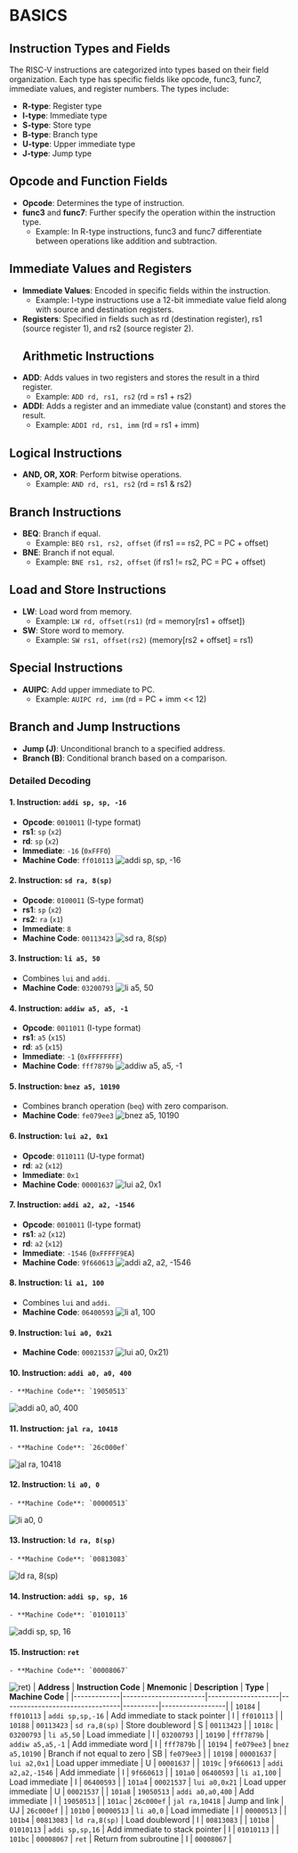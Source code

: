 # BASICS
 ## Instruction Types and Fields
The RISC-V instructions are categorized into types based on their field organization. Each type has specific fields like opcode, func3, func7, immediate values, and register numbers. The types include:
- **R-type**: Register type
- **I-type**: Immediate type
- **S-type**: Store type
- **B-type**: Branch type
- **U-type**: Upper immediate type
- **J-type**: Jump type
## Opcode and Function Fields
- **Opcode**: Determines the type of instruction.
- **func3** and **func7**: Further specify the operation within the instruction type.
  - Example: In R-type instructions, func3 and func7 differentiate between operations like addition and subtraction.
## Immediate Values and Registers
- **Immediate Values**: Encoded in specific fields within the instruction.
  - Example: I-type instructions use a 12-bit immediate value field along with source and destination registers.
- **Registers**: Specified in fields such as rd (destination register), rs1 (source register 1), and rs2 (source register 2).
  ## Arithmetic Instructions
- **ADD**: Adds values in two registers and stores the result in a third register.
  - Example: `ADD rd, rs1, rs2` (rd = rs1 + rs2)
- **ADDI**: Adds a register and an immediate value (constant) and stores the result.
  - Example: `ADDI rd, rs1, imm` (rd = rs1 + imm)
## Logical Instructions
- **AND, OR, XOR**: Perform bitwise operations.
  - Example: `AND rd, rs1, rs2` (rd = rs1 & rs2)
## Branch Instructions
- **BEQ**: Branch if equal.
  - Example: `BEQ rs1, rs2, offset` (if rs1 == rs2, PC = PC + offset)
- **BNE**: Branch if not equal.
  - Example: `BNE rs1, rs2, offset` (if rs1 != rs2, PC = PC + offset)
## Load and Store Instructions
- **LW**: Load word from memory.
  - Example: `LW rd, offset(rs1)` (rd = memory[rs1 + offset])
- **SW**: Store word to memory.
  - Example: `SW rs1, offset(rs2)` (memory[rs2 + offset] = rs1)
## Special Instructions
- **AUIPC**: Add upper immediate to PC.
  - Example: `AUIPC rd, imm` (rd = PC + imm << 12)
## Branch and Jump Instructions
- **Jump (J)**: Unconditional branch to a specified address.
- **Branch (B)**: Conditional branch based on a comparison.
### Detailed Decoding

#### 1. **Instruction: `addi sp, sp, -16`**
   - **Opcode**: `0010011` (I-type format)
   - **rs1**: `sp` (`x2`)
   - **rd**: `sp` (`x2`)
   - **Immediate**: `-16` (`0xFFF0`)
   - **Machine Code**: `ff010113`
![addi sp, sp, -16](https://github.com/RohitJ1204/samsung-riscv/blob/afc3dfd1d99219cfdddea8f3b042bcfc90ad05c0/Task03/Instruction1.png)
#### 2. **Instruction: `sd ra, 8(sp)`**
   - **Opcode**: `0100011` (S-type format)
   - **rs1**: `sp` (`x2`)
   - **rs2**: `ra` (`x1`)
   - **Immediate**: `8`
   - **Machine Code**: `00113423`
![sd ra, 8(sp)](https://github.com/RohitJ1204/samsung-riscv/blob/bbbb74529401a022fe2fb028525a953a2d509fe5/Task03/Instruction2.png)
#### 3. **Instruction: `li a5, 50`**
   - Combines `lui` and `addi`.
   - **Machine Code**: `03200793`
![li a5, 50](https://github.com/RohitJ1204/samsung-riscv/blob/bbbb74529401a022fe2fb028525a953a2d509fe5/Task03/Instruction3.png)
#### 4. **Instruction: `addiw a5, a5, -1`**
   - **Opcode**: `0011011` (I-type format)
   - **rs1**: `a5` (`x15`)
   - **rd**: `a5` (`x15`)
   - **Immediate**: `-1` (`0xFFFFFFFF`)
   - **Machine Code**: `fff7879b`
![addiw a5, a5, -1](https://github.com/RohitJ1204/samsung-riscv/blob/bbbb74529401a022fe2fb028525a953a2d509fe5/Task03/Instruction4.png)
#### 5. **Instruction: `bnez a5, 10190`**
   - Combines branch operation (`beq`) with zero comparison.
   - **Machine Code**: `fe079ee3`
![bnez a5, 10190](https://github.com/RohitJ1204/samsung-riscv/blob/bbbb74529401a022fe2fb028525a953a2d509fe5/Task03/Instruction5.png)
#### 6. **Instruction: `lui a2, 0x1`**
   - **Opcode**: `0110111` (U-type format)
   - **rd**: `a2` (`x12`)
   - **Immediate**: `0x1`
   - **Machine Code**: `00001637`
![lui a2, 0x1](https://github.com/RohitJ1204/samsung-riscv/blob/bbbb74529401a022fe2fb028525a953a2d509fe5/Task03/Instruction6.png)
#### 7. **Instruction: `addi a2, a2, -1546`**
   - **Opcode**: `0010011` (I-type format)
   - **rs1**: `a2` (`x12`)
   - **rd**: `a2` (`x12`)
   - **Immediate**: `-1546` (`0xFFFFF9EA`)
   - **Machine Code**: `9f660613`
![addi a2, a2, -1546](https://github.com/RohitJ1204/samsung-riscv/blob/bbbb74529401a022fe2fb028525a953a2d509fe5/Task03/Instruction7.png)
#### 8. **Instruction: `li a1, 100`**
   - Combines `lui` and `addi`.
   - **Machine Code**: `06400593`
![li a1, 100](https://github.com/RohitJ1204/samsung-riscv/blob/bbbb74529401a022fe2fb028525a953a2d509fe5/Task03/Instruction8.png)
#### 9. **Instruction: `lui a0, 0x21`**
   - **Machine Code**: `00021537`
![lui a0, 0x21)](https://github.com/RohitJ1204/samsung-riscv/blob/bbbb74529401a022fe2fb028525a953a2d509fe5/Task03/Instruction9.png)
#### 10. **Instruction: `addi a0, a0, 400`**
    - **Machine Code**: `19050513`
![addi a0, a0, 400](https://github.com/RohitJ1204/samsung-riscv/blob/bbbb74529401a022fe2fb028525a953a2d509fe5/Task03/Instruction10.png)
#### 11. **Instruction: `jal ra, 10418`**
    - **Machine Code**: `26c000ef`
![jal ra, 10418](https://github.com/RohitJ1204/samsung-riscv/blob/bbbb74529401a022fe2fb028525a953a2d509fe5/Task03/Instruction11.png)
#### 12. **Instruction: `li a0, 0`**
    - **Machine Code**: `00000513`
![li a0, 0](https://github.com/RohitJ1204/samsung-riscv/blob/bbbb74529401a022fe2fb028525a953a2d509fe5/Task03/Instruction12.png)
#### 13. **Instruction: `ld ra, 8(sp)`**
    - **Machine Code**: `00813083`
![ld ra, 8(sp)](https://github.com/RohitJ1204/samsung-riscv/blob/bbbb74529401a022fe2fb028525a953a2d509fe5/Task03/Instruction13.png)
#### 14. **Instruction: `addi sp, sp, 16`**
    - **Machine Code**: `01010113`
![addi sp, sp, 16](https://github.com/RohitJ1204/samsung-riscv/blob/bbbb74529401a022fe2fb028525a953a2d509fe5/Task03/Instruction14.png)
#### 15. **Instruction: `ret`**
    - **Machine Code**: `00008067`
![ret)](https://github.com/RohitJ1204/samsung-riscv/blob/bbbb74529401a022fe2fb028525a953a2d509fe5/Task03/Instruction15.png)
| **Address** | **Instruction Code** | **Mnemonic**       | **Description**                 | **Type** | **Machine Code** |
|-------------|-----------------------|--------------------|---------------------------------|----------|------------------|
| `10184`     | `ff010113`           | `addi sp,sp,-16`   | Add immediate to stack pointer | I        | `ff010113`       |
| `10188`     | `00113423`           | `sd ra,8(sp)`      | Store doubleword               | S        | `00113423`       |
| `1018c`     | `03200793`           | `li a5,50`         | Load immediate                 | I        | `03200793`       |
| `10190`     | `fff7879b`           | `addiw a5,a5,-1`   | Add immediate word             | I        | `fff7879b`       |
| `10194`     | `fe079ee3`           | `bnez a5,10190`    | Branch if not equal to zero    | SB       | `fe079ee3`       |
| `10198`     | `00001637`           | `lui a2,0x1`       | Load upper immediate           | U        | `00001637`       |
| `1019c`     | `9f660613`           | `addi a2,a2,-1546` | Add immediate                  | I        | `9f660613`       |
| `101a0`     | `06400593`           | `li a1,100`        | Load immediate                 | I        | `06400593`       |
| `101a4`     | `00021537`           | `lui a0,0x21`      | Load upper immediate           | U        | `00021537`       |
| `101a8`     | `19050513`           | `addi a0,a0,400`   | Add immediate                  | I        | `19050513`       |
| `101ac`     | `26c000ef`           | `jal ra,10418`     | Jump and link                  | UJ       | `26c000ef`       |
| `101b0`     | `00000513`           | `li a0,0`          | Load immediate                 | I        | `00000513`       |
| `101b4`     | `00813083`           | `ld ra,8(sp)`      | Load doubleword                | I        | `00813083`       |
| `101b8`     | `01010113`           | `addi sp,sp,16`    | Add immediate to stack pointer | I        | `01010113`       |
| `101bc`     | `00008067`           | `ret`              | Return from subroutine         | I        | `00008067`       |

